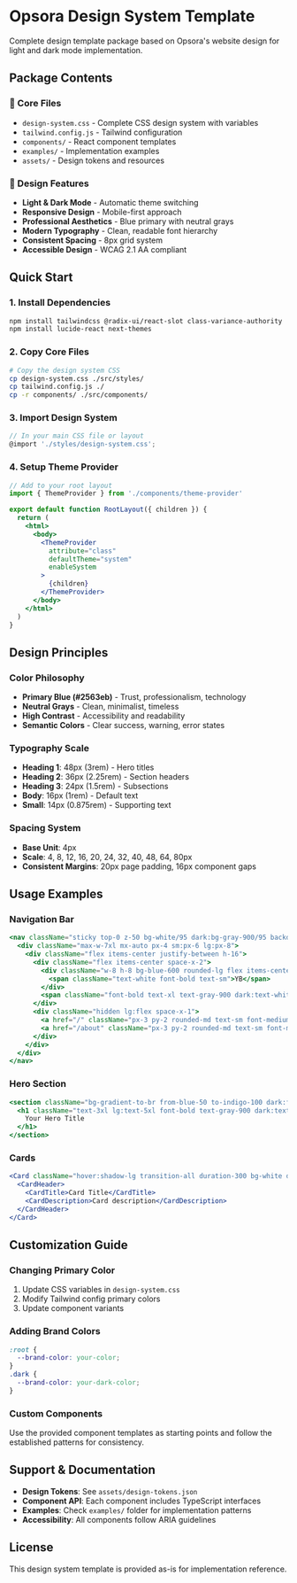 # Opsora Design System Template

Complete design template package based on Opsora's website design for light and dark mode implementation.

## Package Contents

### 📁 Core Files
- `design-system.css` - Complete CSS design system with variables
- `tailwind.config.js` - Tailwind configuration
- `components/` - React component templates
- `examples/` - Implementation examples
- `assets/` - Design tokens and resources

### 🎨 Design Features
- **Light & Dark Mode** - Automatic theme switching
- **Responsive Design** - Mobile-first approach
- **Professional Aesthetics** - Blue primary with neutral grays
- **Modern Typography** - Clean, readable font hierarchy
- **Consistent Spacing** - 8px grid system
- **Accessible Design** - WCAG 2.1 AA compliant

## Quick Start

### 1. Install Dependencies
```bash
npm install tailwindcss @radix-ui/react-slot class-variance-authority
npm install lucide-react next-themes
```

### 2. Copy Core Files
```bash
# Copy the design system CSS
cp design-system.css ./src/styles/
cp tailwind.config.js ./
cp -r components/ ./src/components/
```

### 3. Import Design System
```jsx
// In your main CSS file or layout
@import './styles/design-system.css';
```

### 4. Setup Theme Provider
```jsx
// Add to your root layout
import { ThemeProvider } from './components/theme-provider'

export default function RootLayout({ children }) {
  return (
    <html>
      <body>
        <ThemeProvider
          attribute="class"
          defaultTheme="system"
          enableSystem
        >
          {children}
        </ThemeProvider>
      </body>
    </html>
  )
}
```

## Design Principles

### Color Philosophy
- **Primary Blue (#2563eb)** - Trust, professionalism, technology
- **Neutral Grays** - Clean, minimalist, timeless
- **High Contrast** - Accessibility and readability
- **Semantic Colors** - Clear success, warning, error states

### Typography Scale
- **Heading 1**: 48px (3rem) - Hero titles
- **Heading 2**: 36px (2.25rem) - Section headers
- **Heading 3**: 24px (1.5rem) - Subsections
- **Body**: 16px (1rem) - Default text
- **Small**: 14px (0.875rem) - Supporting text

### Spacing System
- **Base Unit**: 4px
- **Scale**: 4, 8, 12, 16, 20, 24, 32, 40, 48, 64, 80px
- **Consistent Margins**: 20px page padding, 16px component gaps

## Usage Examples

### Navigation Bar
```jsx
<nav className="sticky top-0 z-50 bg-white/95 dark:bg-gray-900/95 backdrop-blur-sm border-b border-gray-200 dark:border-gray-700">
  <div className="max-w-7xl mx-auto px-4 sm:px-6 lg:px-8">
    <div className="flex items-center justify-between h-16">
      <div className="flex items-center space-x-2">
        <div className="w-8 h-8 bg-blue-600 rounded-lg flex items-center justify-center">
          <span className="text-white font-bold text-sm">YB</span>
        </div>
        <span className="font-bold text-xl text-gray-900 dark:text-white">YourBrand</span>
      </div>
      <div className="hidden lg:flex space-x-1">
        <a href="/" className="px-3 py-2 rounded-md text-sm font-medium text-blue-600 dark:text-blue-400 bg-blue-50 dark:bg-blue-900/20">Home</a>
        <a href="/about" className="px-3 py-2 rounded-md text-sm font-medium text-gray-600 dark:text-gray-300 hover:text-blue-600 dark:hover:text-blue-400">About</a>
      </div>
    </div>
  </div>
</nav>
```

### Hero Section
```jsx
<section className="bg-gradient-to-br from-blue-50 to-indigo-100 dark:from-gray-900 dark:to-gray-800 py-20">
  <h1 className="text-3xl lg:text-5xl font-bold text-gray-900 dark:text-white">
    Your Hero Title
  </h1>
</section>
```

### Cards
```jsx
<Card className="hover:shadow-lg transition-all duration-300 bg-white dark:bg-gray-800">
  <CardHeader>
    <CardTitle>Card Title</CardTitle>
    <CardDescription>Card description</CardDescription>
  </CardHeader>
</Card>
```

## Customization Guide

### Changing Primary Color
1. Update CSS variables in `design-system.css`
2. Modify Tailwind config primary colors
3. Update component variants

### Adding Brand Colors
```css
:root {
  --brand-color: your-color;
}
.dark {
  --brand-color: your-dark-color;
}
```

### Custom Components
Use the provided component templates as starting points and follow the established patterns for consistency.

## Support & Documentation

- **Design Tokens**: See `assets/design-tokens.json`
- **Component API**: Each component includes TypeScript interfaces
- **Examples**: Check `examples/` folder for implementation patterns
- **Accessibility**: All components follow ARIA guidelines

## License
This design system template is provided as-is for implementation reference.

